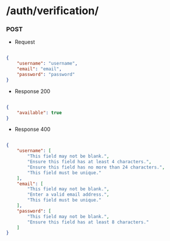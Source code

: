 # /auth/verification/
### POST
+ Request
```json

{
    "username": "username",
    "email": "email",
    "password": "password"
}

```
+ Response 200

```json

{
    "available": true
}

```
+ Response 400

```json

{
    "username": [
        "This field may not be blank.",
        "Ensure this field has at least 4 characters.",
        "Ensure this field has no more than 24 characters.",
        "This field must be unique."
    ],
    "email": [
        "This field may not be blank.",
        "Enter a valid email address.",
        "This field must be unique."
    ],
    "password": [
        "This field may not be blank.",
        "Ensure this field has at least 8 characters."
    ]
}

```